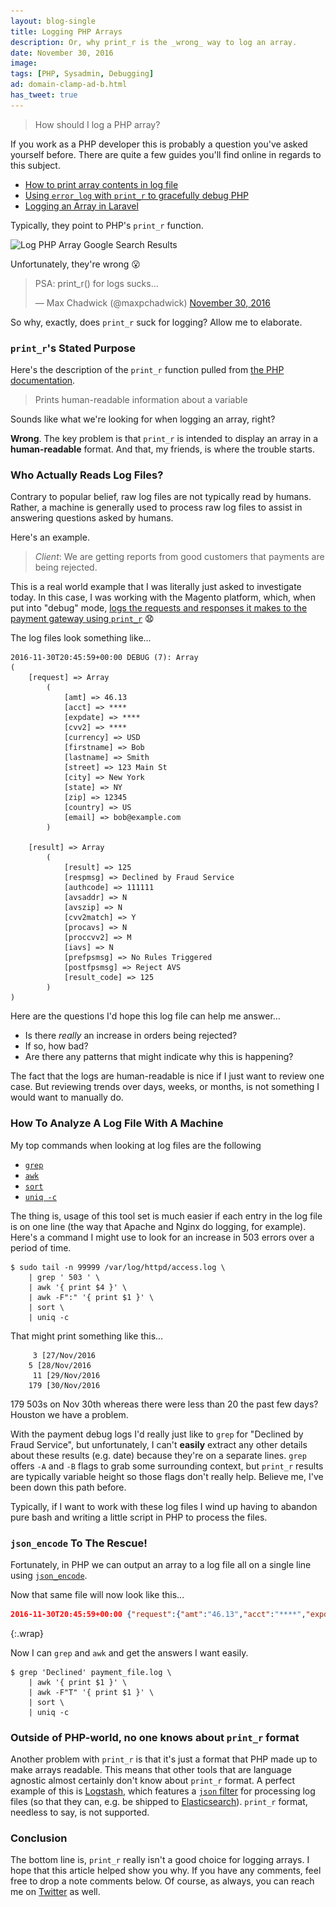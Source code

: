 ```yaml
---
layout: blog-single
title: Logging PHP Arrays
description: Or, why print_r is the _wrong_ way to log an array.
date: November 30, 2016
image:
tags: [PHP, Sysadmin, Debugging]
ad: domain-clamp-ad-b.html
has_tweet: true
---
```


> How should I log a PHP array?

If you work as a PHP developer this is probably a question you've asked yourself before. There are quite a few guides you'll find online in regards to this subject.

- [How to print array contents in log file](http://magento.stackexchange.com/questions/8675/how-to-print-array-contents-in-log-file)
- [Using `error_log` with `print_r` to gracefully debug PHP](http://www.openmutual.org/2012/01/using-error_log-with-print_r-to-gracefully-debug-php/)
- [Logging an Array in Laravel](http://www.easylaravelbook.com/blog/2015/09/04/logging-an-array-in-laravel/)

Typically, they point to PHP's `print_r` function.

<img
  class="rounded shadow"
  src="/img/blog/log-php-array/php-log-array-google-search-b@1x.jpg"
  srcset="/img/blog/log-php-array/php-log-array-google-search-b@1x.jpg 1x, /img/blog/log-php-array/php-log-array-google-search-b@2x.jpg 2x"
  alt="Log PHP Array Google Search Results">

Unfortunately, they're wrong :open_mouth:

<blockquote class="twitter-tweet" data-lang="en"><p lang="en" dir="ltr">PSA: print_r() for logs sucks...</p>&mdash; Max Chadwick (@maxpchadwick) <a href="https://twitter.com/maxpchadwick/status/803992503930286081">November 30, 2016</a></blockquote>

So why, exactly, does `print_r` suck for logging? Allow me to elaborate.

<!-- excerpt_separator -->

### `print_r`'s Stated Purpose

Here's the description of the `print_r` function pulled from [the PHP documentation](http://php.net/manual/en/function.print-r.php).

> Prints human-readable information about a variable

Sounds like what we're looking for when logging an array, right?

**Wrong**. The key problem is that `print_r` is intended to display an array in a **human-readable** format. And that, my friends, is where the trouble starts.

### Who Actually Reads Log Files?

Contrary to popular belief, raw log files are not typically read by humans. Rather, a machine is generally used to process raw log files to assist in answering questions asked by humans.

Here's an example.

> *Client*: We  are getting reports from good customers that payments are being rejected.

This is a real world example that I was literally just asked to investigate today. In this case, I was working with the Magento platform, which, when put into "debug" mode, [logs the requests and responses it makes to the payment gateway using `print_r`](https://github.com/OpenMage/magento-mirror/blob/magento-1.9/app/Mage.php#L838-L842) :anguished:

The log files look something like...

```
2016-11-30T20:45:59+00:00 DEBUG (7): Array
(
    [request] => Array
        (
            [amt] => 46.13
            [acct] => ****
            [expdate] => ****
            [cvv2] => ****
            [currency] => USD
            [firstname] => Bob
            [lastname] => Smith
            [street] => 123 Main St
            [city] => New York
            [state] => NY
            [zip] => 12345
            [country] => US
            [email] => bob@example.com
        )

    [result] => Array
        (
            [result] => 125
            [respmsg] => Declined by Fraud Service
            [authcode] => 111111
            [avsaddr] => N
            [avszip] => N
            [cvv2match] => Y
            [procavs] => N
            [proccvv2] => M
            [iavs] => N
            [prefpsmsg] => No Rules Triggered
            [postfpsmsg] => Reject AVS
            [result_code] => 125
        )
)
```

Here are the questions I'd hope this log file can help me answer...

- Is there *really* an increase in orders being rejected?
- If so, how bad? 
- Are there any patterns that might indicate why this is happening?

The fact that the logs are human-readable is nice if I just want to review one case. But reviewing trends over days, weeks, or months, is not something I would want to manually do.

### How To Analyze A Log File With A Machine

My top commands when looking at log files are the following

- [`grep`](https://linux.die.net/man/1/grep)
- [`awk`](https://linux.die.net/man/1/awk)
- [`sort`](https://linux.die.net/man/1/sort)
- [`uniq -c`](https://linux.die.net/man/1/uniq)

The thing is, usage of this tool set is much easier if each entry in the log file is on one line (the way that Apache and Nginx do logging, for example). Here's a command I might use to look for an increase in 503 errors over a period of time.

```
$ sudo tail -n 99999 /var/log/httpd/access.log \
    | grep ' 503 ' \  
    | awk '{ print $4 }' \
    | awk -F":" '{ print $1 }' \
    | sort \
    | uniq -c
```

That might print something like this...

```
     3 [27/Nov/2016
    5 [28/Nov/2016
     11 [29/Nov/2016
    179 [30/Nov/2016
```    

179 503s on Nov 30th whereas there were less than 20 the past few days? Houston we have a problem.

With the payment debug logs I'd really just like to `grep` for "Declined by Fraud Service", but unfortunately, I can't **easily** extract any other details about these results (e.g. date) because they're on a separate lines. `grep` offers `-A` and `-B` flags to grab some surrounding context, but `print_r` results are typically variable height so those flags don't really help. Believe me, I've been down this path before.

Typically, if I want to work with these log files I wind up having to abandon pure bash and writing a little script in PHP to process the files.

### `json_encode` To The Rescue!

Fortunately, in PHP we can output an array to a log file all on a single line using [`json_encode`](http://php.net/manual/en/function.json-encode.php).

Now that same file will now look like this...

```json
2016-11-30T20:45:59+00:00 {"request":{"amt":"46.13","acct":"****","expdate":"****","cvv2":"****","currency":"USD","firstname":"Bob","lastname":"Smith","street":"123 Main St","city":"New York","state":"NY","zip":"12345","country":"US","email":"bob@example.com"},"result":{"result":"125","respmsg":"Declined by Fraud Service","authcode":"111111","avsaddr":"N","avszip":"N","cvv2match":"Y","procavs":"N","proccvv2":"M","iavs":"N","prefpsmsg":"No Rules Triggered","postfpsmsg":"Reject AVS","result_code":"125"}}
```
{:.wrap}

Now I can `grep` and `awk` and get the answers I want easily.

```
$ grep 'Declined' payment_file.log \
    | awk '{ print $1 }' \
    | awk -F"T" '{ print $1 }' \
    | sort \
    | uniq -c
```

### Outside of PHP-world, no one knows about `print_r` format

Another problem with `print_r` is that it's just a format that PHP made up to make arrays readable. This means that other tools that are language agnostic almost certainly don't know about `print_r` format. A perfect example of this is [Logstash](https://www.elastic.co/guide/en/logstash/current/index.html), which features a [`json` filter](https://www.elastic.co/guide/en/logstash/current/plugins-filters-json.html) for processing log files (so that they can, e.g. be shipped to [Elasticsearch](https://www.elastic.co/guide/en/elasticsearch/reference/current/index.html)). `print_r` format, needless to say, is not supported.

### Conclusion

The bottom line is, `print_r` really isn't a good choice for logging arrays. I hope that this article helped show you why. If you have any comments, feel free to drop a note comments below. Of course, as always, you can reach me on [Twitter](http://twitter.com/maxpchadwick) as well.
